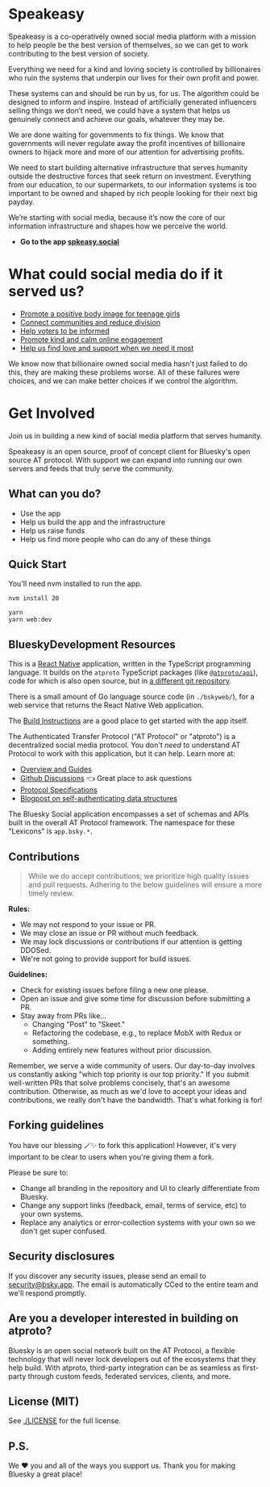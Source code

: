 # Speakeasy

Speakeasy is a co-operatively owned social media platform with a mission to help people be the best version of themselves, so we can get to work contributing to the best version of society.

Everything we need for a kind and loving society is controlled by billionaires who ruin the systems that underpin our lives for their own profit and power.

These systems can and should be run by us, for us. The algorithm could be designed to inform and inspire. Instead of artificially generated influencers selling things we don’t need, we could have a system that helps us genuinely connect and achieve our goals, whatever they may be.

We are done waiting for governments to fix things. We know that governments will never regulate away the profit incentives of billionaire owners to hijack more and more of our attention for advertising profits.

We need to start building alternative infrastructure that serves humanity outside the destructive forces that seek return on investment. Everything from our education, to our supermarkets, to our information systems is too important to be owned and shaped by rich people looking for their next big payday.

We’re starting with social media, because it’s now the core of our information infrastructure and shapes how we perceive the world.

- **Go to the app [spkeasy.social](https://spkeasy.social)**

# What could social media do if it served us?

* [Promote a positive body image for teenage girls](https://www.wsj.com/articles/facebook-knows-instagram-is-toxic-for-teen-girls-company-documents-show-11631620739)
* [Connect communities and reduce division](https://www.nytimes.com/2018/11/06/technology/myanmar-facebook.html)
* [Help voters to be informed](https://www.bbc.com/news/technology-51034641)
* [Promote kind and calm online engagement](https://www.washingtonpost.com/technology/2021/10/26/facebook-angry-emoji-algorithm/)
* [Help us find love and support when we need it most](https://www.forbes.com/sites/alicegwalton/2015/04/08/new-study-links-facebook-to-depression-but-now-we-actually-understand-why/)

We know now that billionaire owned social media hasn't just failed to do this, they are making these problems worse. All of these failures were choices, and we can make better choices if we control the algorithm.

# Get Involved

Join us in building a new kind of social media platform that serves humanity.

Speakeasy is an open source, proof of concept client for Bluesky's open source AT protocol. With support we can expand into running our own servers and feeds that truly serve the community.

## What can you do?

* Use the app
* Help us build the app and the infrastructure
* Help us raise funds
* Help us find more people who can do any of these things

## Quick Start

You'll need nvm installed to run the app.

```
nvm install 20

yarn
yarn web:dev
```

## BlueskyDevelopment Resources

This is a [React Native](https://reactnative.dev/) application, written in the TypeScript programming language. It builds on the `atproto` TypeScript packages (like [`@atproto/api`](https://www.npmjs.com/package/@atproto/api)), code for which is also open source, but in [a different git repository](https://github.com/bluesky-social/atproto).

There is a small amount of Go language source code (in `./bskyweb/`), for a web service that returns the React Native Web application.

The [Build Instructions](./docs/build.md) are a good place to get started with the app itself.

The Authenticated Transfer Protocol ("AT Protocol" or "atproto") is a decentralized social media protocol. You don't *need* to understand AT Protocol to work with this application, but it can help. Learn more at:

- [Overview and Guides](https://atproto.com/guides/overview)
- [Github Discussions](https://github.com/bluesky-social/atproto/discussions) 👈 Great place to ask questions
- [Protocol Specifications](https://atproto.com/specs/atp)
- [Blogpost on self-authenticating data structures](https://bsky.social/about/blog/3-6-2022-a-self-authenticating-social-protocol)

The Bluesky Social application encompasses a set of schemas and APIs built in the overall AT Protocol framework. The namespace for these "Lexicons" is `app.bsky.*`.

## Contributions

> While we do accept contributions, we prioritize high quality issues and pull requests. Adhering to the below guidelines will ensure a more timely review.

**Rules:**

- We may not respond to your issue or PR.
- We may close an issue or PR without much feedback.
- We may lock discussions or contributions if our attention is getting DDOSed.
- We're not going to provide support for build issues.

**Guidelines:**

- Check for existing issues before filing a new one please.
- Open an issue and give some time for discussion before submitting a PR.
- Stay away from PRs like...
  - Changing "Post" to "Skeet."
  - Refactoring the codebase, e.g., to replace MobX with Redux or something.
  - Adding entirely new features without prior discussion. 

Remember, we serve a wide community of users. Our day-to-day involves us constantly asking "which top priority is our top priority." If you submit well-written PRs that solve problems concisely, that's an awesome contribution. Otherwise, as much as we'd love to accept your ideas and contributions, we really don't have the bandwidth. That's what forking is for!

## Forking guidelines

You have our blessing 🪄✨ to fork this application! However, it's very important to be clear to users when you're giving them a fork.

Please be sure to:

- Change all branding in the repository and UI to clearly differentiate from Bluesky.
- Change any support links (feedback, email, terms of service, etc) to your own systems.
- Replace any analytics or error-collection systems with your own so we don't get super confused.

## Security disclosures

If you discover any security issues, please send an email to security@bsky.app. The email is automatically CCed to the entire team and we'll respond promptly.

## Are you a developer interested in building on atproto?

Bluesky is an open social network built on the AT Protocol, a flexible technology that will never lock developers out of the ecosystems that they help build. With atproto, third-party integration can be as seamless as first-party through custom feeds, federated services, clients, and more.

## License (MIT)

See [./LICENSE](./LICENSE) for the full license.

## P.S.

We ❤️ you and all of the ways you support us. Thank you for making Bluesky a great place!
